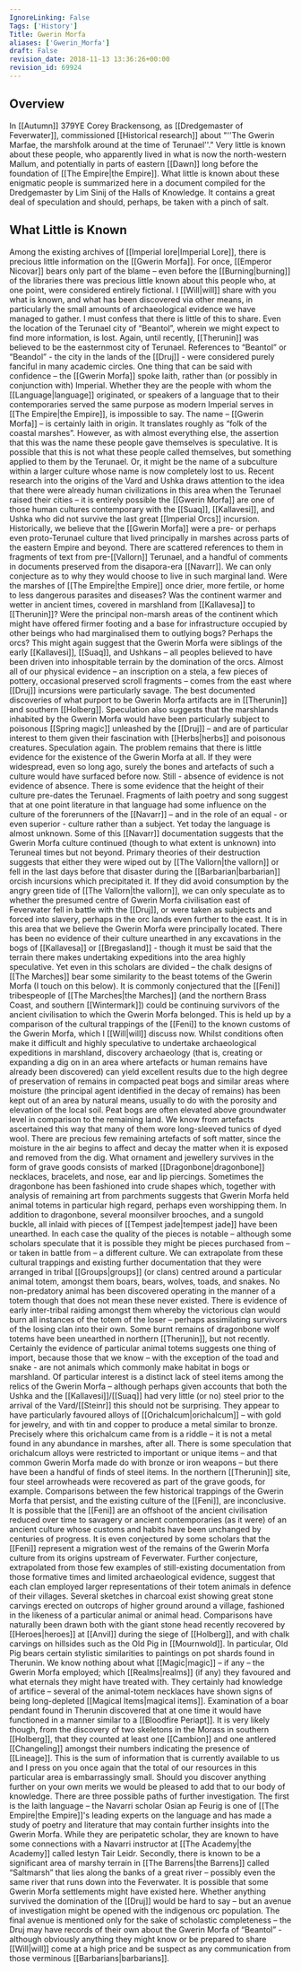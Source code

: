 ```yaml
---
IgnoreLinking: False
Tags: ['History']
Title: Gwerin Morfa
aliases: ['Gwerin_Morfa']
draft: False
revision_date: 2018-11-13 13:36:26+00:00
revision_id: 69924
---
```


## Overview
In [[Autumn]] 379YE Corey Brackensong, as [[Dredgemaster of Feverwater]], commissioned [[Historical research]] about "''The Gwerin Marfae, the marshfolk around at the time of Terunael''." Very little is known about these people, who apparently lived in what is now the north-western Mallum, and potentially in parts of eastern [[Dawn]] long before the foundation of [[The Empire|the Empire]].
What little is known about these enigmatic people is summarized here in a document compiled for the Dredgemaster by Lim Sinij of the Halls of Knowledge. It contains a great deal of speculation and should, perhaps, be taken with a pinch of salt.
## What Little is Known
Among the existing archives of [[Imperial lore|Imperial Lore]], there is precious little information on the [[Gwerin Morfa]]. For once, [[Emperor Nicovar]] bears only part of the blame – even before the [[Burning|burning]] of the libraries there was precious little known about this people who, at one point, were considered entirely fictional. I [[Will|will]] share with you what is known, and what has been discovered via other means, in particularly the small amounts of archaeological evidence we have managed to gather. 
I must confess that there is little of this to share. Even the location of the Terunael city of “Beantol”, wherein we might expect to find more information, is lost. Again, until recently, [[Therunin]] was believed to be the easternmost city of Terunael. References to “Beantol” or “Beandol” - the city in the lands of the [[Druj]] - were considered purely fanciful in many academic circles.
One thing that can be said with confidence – the [[Gwerin Morfa]] spoke Iaith, rather than (or possibly in conjunction with) Imperial. Whether they are the people with whom the [[Language|language]] originated, or speakers of a language that to their contemporaries served the same purpose as modern Imperial serves in [[The Empire|the Empire]], is impossible to say.
The name – [[Gwerin Morfa]] – is certainly Iaith in origin. It translates roughly as “folk of the coastal marshes”. However, as with almost everything else, the assertion that this was the name these people gave themselves is speculative. It is possible that this is not what these people called themselves, but something applied to them by the Terunael. Or, it might be the name of a subculture within a larger culture whose name is now completely lost to us.
Recent research into the origins of the Vard and Ushka draws attention to the idea that there were already human civilizations in this area when the Terunael raised their cities – it is entirely possible the [[Gwerin Morfa]] are one of those human cultures contemporary with the [[Suaq]], [[Kallavesi]], and Ushka who did not survive the last great [[Imperial Orcs]] incursion.
Historically, we believe that the [[Gwerin Morfa]] were a pre- or perhaps even proto-Terunael culture that lived principally in marshes across parts of the eastern Empire and beyond. There are scattered references to them in fragments of text from pre-[[Vallorn]] Terunael, and a handful of comments in documents preserved from the disapora-era [[Navarr]].
We can only conjecture as to why they would choose to live in such marginal land. Were the marshes of [[The Empire|the Empire]] once drier, more fertile, or home to less dangerous parasites and diseases? Was the continent warmer and wetter in ancient times, covered in marshland from [[Kallavesa]] to [[Therunin]]? Were the principal non-marsh areas of the continent which might have offered firmer footing and a base for infrastructure occupied by other beings who had marginalised them to outlying bogs? Perhaps the orcs? This might again suggest that the Gwerin Morfa were siblings of the early [[Kallavesi]], [[Suaq]], and Ushkans – all peoples believed to have been driven into inhospitable terrain by the domination of the orcs.
Almost all of our physical evidence – an inscription on a stela, a few pieces of pottery, occasional preserved scroll fragments – comes from the east where [[Druj]] incursions were particularly savage. The best documented discoveries of what purport to be Gwerin Morfa artifacts are in [[Therunin]] and southern [[Holberg]]. Speculation also suggests that the marshlands inhabited by the Gwerin Morfa would have been particularly subject to poisonous [[Spring magic]] unleashed by the [[Druj]] – and are of particular interest to them given their fascination with [[Herbs|herbs]] and poisonous creatures. 
Speculation again. The problem remains that there is little evidence for the existence of the Gwerin Morfa at all. If they were widespread, even so long ago, surely the bones and artefacts of such a culture would have surfaced before now. Still - absence of evidence is not evidence of absence. There is some evidence that the height of their culture pre-dates the Terunael. Fragments of Iaith poetry and song suggest that at one point literature in that language had some influence on the culture of the forerunners of the [[Navarr]] – and in the role of an equal - or even superior - culture rather than a subject. Yet today the language is almost unknown.
Some of this [[Navarr]] documentation suggests that the Gwerin Morfa culture continued (though to what extent is unknown) into Teruneal times but not beyond. Primary theories of their destruction suggests that either they were wiped out by [[The Vallorn|the vallorn]] or fell in the last days before that disaster during the [[Barbarian|barbarian]] orcish incursions which precipitated it.
If they did avoid consumption by the angry green tide of [[The Vallorn|the vallorn]], we can only speculate as to whether the presumed centre of Gwerin Morfa civilisation east of  Feverwater fell in battle with the [[Druj]], or were taken as subjects and forced into slavery, perhaps in the orc lands even further to the east. It is in this area that we believe the Gwerin Morfa were principally located. There has been no evidence of their culture unearthed in any excavations in the bogs of [[Kallavesa]] or [[Bregasland]] - though it must be said that the terrain there makes undertaking expeditions into the area highly speculative. Yet even in this scholars are divided – the chalk designs of [[The Marches]] bear some similarity to the beast totems of the Gwerin Morfa (I touch on this below).
It is commonly conjectured that the [[Feni]] tribespeople of [[The Marches|the Marches]] (and the northern Brass Coast, and southern [[Wintermark]]) could be continuing survivors of the ancient civilisation to which the Gwerin Morfa belonged. This is held up by a comparison of the cultural trappings of the [[Feni]] to the known customs of the Gwerin Morfa, which I [[Will|will]] discuss now.
Whilst conditions often make it difficult and highly speculative to undertake archaeological expeditions in marshland, discovery archaeology (that is, creating or expanding a dig on in an area where artefacts or human remains have already been discovered) can yield excellent results due to the high degree of preservation of remains in compacted peat bogs and similar areas where moisture (the principal agent identified in the decay of remains) has been kept out of an area by natural means, usually to do with the porosity and elevation of the local soil. Peat bogs are often elevated above groundwater level in comparison to the remaining land.
We know from artefacts ascertained this way that many of them wore long-sleeved tunics of dyed wool. There are precious few remaining artefacts of soft matter, since the moisture in the air begins to affect and decay the matter when it is exposed and removed from the dig. What ornament and jewellery survives in the form of grave goods consists of marked [[Dragonbone|dragonbone]] necklaces, bracelets, and nose, ear and lip piercings. Sometimes the dragonbone has been fashioned into crude shapes which, together with analysis of remaining art from parchments suggests that Gwerin Morfa held animal totems in particular high regard, perhaps even worshipping them. 
In addition to dragonbone, several moonsilver brooches, and a sungold buckle, all inlaid with pieces of [[Tempest jade|tempest jade]] have been unearthed. In each case the quality of the pieces is notable – although some scholars speculate that it is possible they might be pieces purchased from – or taken in battle from – a different culture.
We can extrapolate from these cultural trappings and existing further documentation that they were arranged in tribal [[Groups|groups]] (or clans) centred around a particular animal totem, amongst them boars, bears, wolves, toads, and snakes. No non-predatory animal has been discovered operating in the manner of a totem though that does not mean these never existed. 
There is evidence of early inter-tribal raiding amongst them whereby the victorious clan would burn all instances of the totem of the loser – perhaps assimilating survivors of the losing clan into their own. Some burnt remains of dragonbone wolf totems have been unearthed in northern [[Therunin]], but not recently. Certainly the evidence of particular animal totems suggests one thing of import, because those that we know – with the exception of the toad and snake - are not animals which commonly make habitat in bogs or marshland. 
Of particular interest is a distinct lack of steel items among the relics of the Gwerin Morfa – although perhaps given accounts that both the Ushka and the [[Kallavesi]]/[[Suaq]] had very little (or no) steel prior to the arrival of the Vard/[[Steinr]] this should not be surprising. They appear to have particularly favoured alloys of [[Orichalcum|orichalcum]] – with gold for jewelry, and with tin and copper to produce a metal similar to bronze. Precisely where this orichalcum came from is a riddle – it is not a metal found in any abundance in marshes, after all. There is some speculation that orichalcum alloys were restricted to important or unique items – and that common Gwerin Morfa made do with bronze or iron weapons – but there have been a handful of finds of steel items. In the northern [[Therunin]] site, four steel arrowheads were recovered as part of the grave goods, for example.
Comparisons between the few historical trappings of the Gwerin Morfa that persist, and the existing culture of the [[Feni]], are inconclusive. It is possible that the [[Feni]] are an offshoot of the ancient civilisation reduced over time to savagery or ancient contemporaries (as it were) of an ancient culture whose customs and habits have been unchanged by centuries of progress. It is even conjectured by some scholars that the [[Feni]] represent a migration west of the remains of the Gwerin Morfa culture from its origins upstream of Feverwater. 
Further conjecture, extrapolated from those few examples of still-existing documentation from those formative times and limited archaeological evidence, suggest that each clan employed larger representations of their totem animals in defence of their villages. Several sketches in charcoal exist showing great stone carvings erected on outcrops of higher ground around a village, fashioned in the likeness of a particular animal or animal head. Comparisons have naturally been drawn both with the giant stone head recently recovered by [[Heroes|heroes]] at [[Anvil]] during the siege of [[Holberg]], and with chalk carvings on hillsides such as the Old Pig in [[Mournwold]]. In particular, Old Pig bears certain stylistic similarities to paintings on pot shards found in Therunin.
We know nothing about what [[Magic|magic]] – if any – the Gwerin Morfa employed; which [[Realms|realms]] (if any) they favoured and what eternals they might have treated with. They certainly had knowledge of artifice – several of the animal-totem necklaces have shown signs of being long-depleted [[Magical Items|magical items]]. Examination of a boar pendant found in Therunin discovered that at one time it would have functioned in a manner similar to a [[Bloodfire Periapt]]. 
It is very likely though, from the discovery of two skeletons in the Morass in southern [[Holberg]], that they counted at least one [[Cambion]] and one antlered [[Changeling]] amongst their numbers indicating the presence of [[Lineage]].
This is the sum of information that is currently available to us and I press on you once again that the total of our resources in this particular area is embarrassingly small. Should you discover anything further on your own merits we would be pleased to add that to our body of knowledge.
There are three possible paths of further investigation. The first is the Iaith language – the Navarri scholar Osian ap Feurig is one of [[The Empire|the Empire]]'s leading experts on the language and has made a study of poetry and literature that may contain further insights into the Gwerin Morfa. While they are peripatetic scholar, they are known to have some connections with a Navarri instructor at [[The Academy|the Academy]] called Iestyn Tair Leidr. 
Secondly, there is known to be a significant area of marshy terrain in [[The Barrens|the Barrens]] called “Saltmarsh” that lies along the banks of a great river – possibly even the same river that runs down into the Feverwater. It is possible that some Gwerin Morfa settlements might have existed here. Whether anything survived the domination of the [[Druj]] would be hard to say – but an avenue of investigation might be opened with the indigenous orc population.
The final avenue is mentioned only for the sake of scholastic completeness – the Druj may have records of their own about the Gwerin Morfa of “Beantol” - although obviously anything they might know or be prepared to share [[Will|will]] come at a high price and be suspect as any communication from those verminous [[Barbarians|barbarians]].